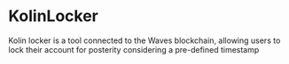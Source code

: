 # KolinLocker
Kolin locker is a tool connected to the Waves blockchain, allowing users to lock their account for posterity considering a pre-defined timestamp
